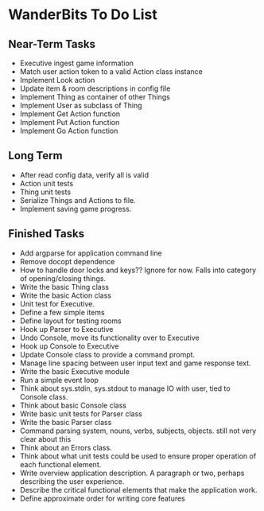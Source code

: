 
WanderBits To Do List
=====================

Near-Term Tasks
---------------
- Executive ingest game information
- Match user action token to a valid Action class instance
- Implement Look action
- Update item & room descriptions in config file
- Implement Thing as container of other Things
- Implement User as subclass of Thing
- Implement Get Action function
- Implement Put Action function
- Implement Go Action function


Long Term
---------
- After read config data, verify all is valid
- Action unit tests
- Thing unit tests
- Serialize Things and Actions to file.
- Implement saving game progress.


Finished Tasks
--------------
- Add argparse for application command line
- Remove docopt dependence
- How to handle door locks and keys??  Ignore for now.  Falls into category of opening/closing things.
- Write the basic Thing class
- Write the basic Action class
- Unit test for Executive.
- Define a few simple items
- Define layout for testing rooms
- Hook up Parser to Executive
- Undo Console, move its functionality over to Executive
- Hook up Console to Executive
- Update Console class to provide a command prompt.
- Manage line spacing between user input text and game response text.
- Write the basic Executive module
- Run a simple event loop
- Think about sys.stdin, sys.stdout to manage IO with user, tied to Console class.
- Think about basic Console class
- Write basic unit tests for Parser class
- Write the basic Parser class
- Command parsing system, nouns, verbs, subjects, objects.  still not very clear about this
- Think about an Errors class.
- Think about what unit tests could be used to ensure proper operation of each functional element.
- Write overview application description.  A paragraph or two, perhaps describing the user experience.
- Describe the critical functional elements that make the application work.
- Define approximate order for writing core features
